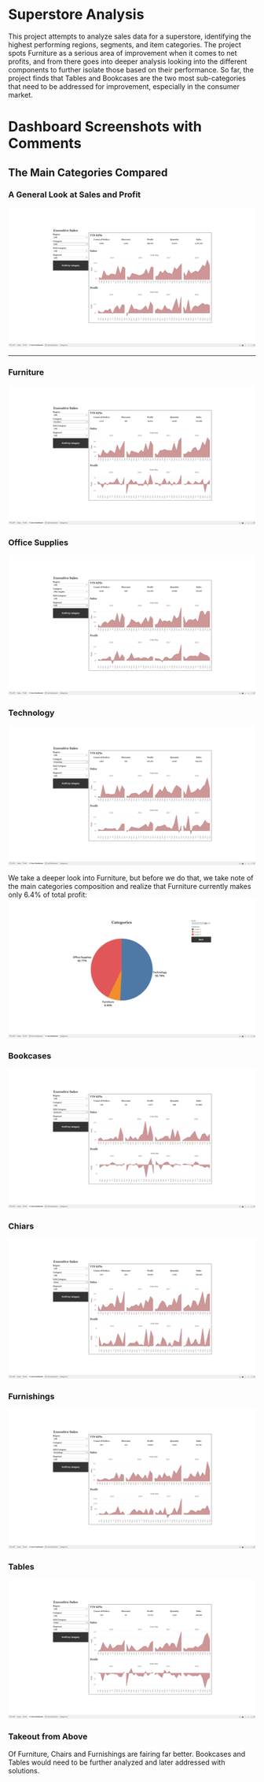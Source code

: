 # Superstore Analysis

This project attempts to analyze sales data for a superstore, identifying the highest performing regions, segments, and item categories. The project spots Furniture as a serious area of improvement when it comes to net profits, and from there goes into deeper analysis looking into the different components to further isolate those based on their performance. So far, the project finds that Tables and Bookcases are the two most sub-categories that need to be addressed for improvement, especially in the consumer market.

# Dashboard Screenshots with Comments

## The Main Categories Compared

### A General Look at Sales and Profit
![Image of Yaktocat](https://raw.githubusercontent.com/haridira/21.03.11.superstore/main/images/21-03-11-superstore-00-overall.png)

---

### Furniture
![Image of Yaktocat](https://raw.githubusercontent.com/haridira/21.03.11.superstore/main/images/21-03-11-superstore-01-furniture.png)

### Office Supplies
![Image of Yaktocat](https://raw.githubusercontent.com/haridira/21.03.11.superstore/main/images/21-03-11-superstore-02-office-supplies.png)

### Technology
![Image of Yaktocat](https://raw.githubusercontent.com/haridira/21.03.11.superstore/main/images/21-03-11-superstore-03-tech.png)

We take a deeper look into Furniture, but before we do that, we take note of the main categories composition and realize that Furniture currently makes only 6.4% of total profit:
![Image of Yaktocat](https://raw.githubusercontent.com/haridira/21.03.11.superstore/main/images/21-03-11-superstore-category-pie-chart.png)

### Bookcases
![Image of Yaktocat](https://raw.githubusercontent.com/haridira/21.03.11.superstore/main/images/21-03-11-superstore-0101-bookcases.png)

### Chiars
![Image of Yaktocat](https://raw.githubusercontent.com/haridira/21.03.11.superstore/main/images/21-03-11-superstore-0102-chairs.png)

### Furnishings
![Image of Yaktocat](https://raw.githubusercontent.com/haridira/21.03.11.superstore/main/images/21-03-11-superstore-0103-furnishings.png)

### Tables
![Image of Yaktocat](https://raw.githubusercontent.com/haridira/21.03.11.superstore/main/images/21-03-11-superstore-0104-tables.png)

### Takeout from Above

Of Furniture, Chairs and Furnishings are fairing far better. Bookcases and Tables would need to be further analyzed and later addressed with solutions.
